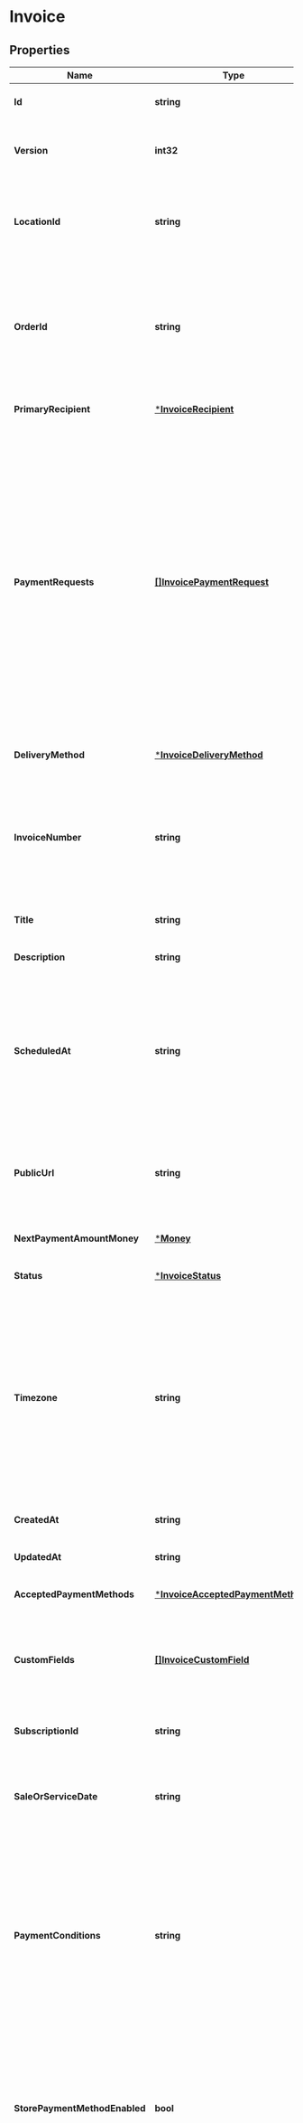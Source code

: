 # Invoice

## Properties
Name | Type | Description | Notes
------------ | ------------- | ------------- | -------------
**Id** | **string** | The Square-assigned ID of the invoice. | [optional] [default to null]
**Version** | **int32** | The Square-assigned version number, which is incremented each time an update is committed to the invoice. | [optional] [default to null]
**LocationId** | **string** | The ID of the location that this invoice is associated with.   If specified in a &#x60;CreateInvoice&#x60; request, the value must match the &#x60;location_id&#x60; of the associated order. | [optional] [default to null]
**OrderId** | **string** | The ID of the [order](entity:Order) for which the invoice is created.  This field is required when creating an invoice, and the order must be in the &#x60;OPEN&#x60; state.  To view the line items and other information for the associated order, call the  [RetrieveOrder](api-endpoint:Orders-RetrieveOrder) endpoint using the order ID. | [optional] [default to null]
**PrimaryRecipient** | [***InvoiceRecipient**](InvoiceRecipient.md) |  | [optional] [default to null]
**PaymentRequests** | [**[]InvoicePaymentRequest**](InvoicePaymentRequest.md) | The payment schedule for the invoice, represented by one or more payment requests that define payment settings, such as amount due and due date. An invoice supports the following payment request combinations: - One balance - One deposit with one balance - 2–12 installments  - One deposit with 2–12 installments  This field is required when creating an invoice. It must contain at least one payment request.  All payment requests for the invoice must equal the total order amount. For more information, see  [Configuring payment requests](https://developer.squareup.com/docs/invoices-api/create-publish-invoices#payment-requests).  Adding &#x60;INSTALLMENT&#x60; payment requests to an invoice requires an  [Invoices Plus subscription](https://developer.squareup.com/docs/invoices-api/overview#invoices-plus-subscription). | [optional] [default to null]
**DeliveryMethod** | [***InvoiceDeliveryMethod**](InvoiceDeliveryMethod.md) |  | [optional] [default to null]
**InvoiceNumber** | **string** | A user-friendly invoice number that is displayed on the invoice. The value is unique within a location. If not provided when creating an invoice, Square assigns a value. It increments from 1 and is padded with zeros making it 7 characters long (for example, 0000001 and 0000002). | [optional] [default to null]
**Title** | **string** | The title of the invoice, which is displayed on the invoice. | [optional] [default to null]
**Description** | **string** | The description of the invoice, which is displayed on the invoice. | [optional] [default to null]
**ScheduledAt** | **string** | The timestamp when the invoice is scheduled for processing, in RFC 3339 format. After the invoice is published, Square processes the invoice on the specified date, according to the delivery method and payment request settings.  If the field is not set, Square processes the invoice immediately after it is published. | [optional] [default to null]
**PublicUrl** | **string** | The URL of the Square-hosted invoice page. After you publish the invoice using the &#x60;PublishInvoice&#x60; endpoint, Square hosts the invoice page and returns the page URL in the response. | [optional] [default to null]
**NextPaymentAmountMoney** | [***Money**](Money.md) |  | [optional] [default to null]
**Status** | [***InvoiceStatus**](InvoiceStatus.md) |  | [optional] [default to null]
**Timezone** | **string** | The time zone used to interpret calendar dates on the invoice, such as &#x60;due_date&#x60;. When an invoice is created, this field is set to the &#x60;timezone&#x60; specified for the seller location. The value cannot be changed.  For example, a payment &#x60;due_date&#x60; of 2021-03-09 with a &#x60;timezone&#x60; of America/Los\\_Angeles becomes overdue at midnight on March 9 in America/Los\\_Angeles (which equals a UTC timestamp of 2021-03-10T08:00:00Z). | [optional] [default to null]
**CreatedAt** | **string** | The timestamp when the invoice was created, in RFC 3339 format. | [optional] [default to null]
**UpdatedAt** | **string** | The timestamp when the invoice was last updated, in RFC 3339 format. | [optional] [default to null]
**AcceptedPaymentMethods** | [***InvoiceAcceptedPaymentMethods**](InvoiceAcceptedPaymentMethods.md) |  | [optional] [default to null]
**CustomFields** | [**[]InvoiceCustomField**](InvoiceCustomField.md) | Additional seller-defined fields that are displayed on the invoice. For more information, see [Custom fields](https://developer.squareup.com/docs/invoices-api/overview#custom-fields).  Adding custom fields to an invoice requires an  [Invoices Plus subscription](https://developer.squareup.com/docs/invoices-api/overview#invoices-plus-subscription).  Max: 2 custom fields | [optional] [default to null]
**SubscriptionId** | **string** | The ID of the [subscription](entity:Subscription) associated with the invoice. This field is present only on subscription billing invoices. | [optional] [default to null]
**SaleOrServiceDate** | **string** | The date of the sale or the date that the service is rendered, in &#x60;YYYY-MM-DD&#x60; format. This field can be used to specify a past or future date which is displayed on the invoice. | [optional] [default to null]
**PaymentConditions** | **string** | **France only.** The payment terms and conditions that are displayed on the invoice. For more information,  see [Payment conditions](https://developer.squareup.com/docs/invoices-api/overview#payment-conditions).  For countries other than France, Square returns an &#x60;INVALID_REQUEST_ERROR&#x60; with a &#x60;BAD_REQUEST&#x60; code and  \&quot;Payment conditions are not supported for this location&#x27;s country\&quot; detail if this field is included in &#x60;CreateInvoice&#x60; or &#x60;UpdateInvoice&#x60; requests. | [optional] [default to null]
**StorePaymentMethodEnabled** | **bool** | Indicates whether to allow a customer to save a credit or debit card as a card on file or a bank transfer as a bank account on file. If &#x60;true&#x60;, Square displays a __Save my card on file__ or __Save my bank on file__ checkbox on the invoice payment page. Stored payment information can be used for future automatic payments. The default value is &#x60;false&#x60;. | [optional] [default to null]
**Attachments** | [**[]InvoiceAttachment**](InvoiceAttachment.md) | Metadata about the attachments on the invoice. Invoice attachments are managed using the [CreateInvoiceAttachment](api-endpoint:Invoices-CreateInvoiceAttachment) and [DeleteInvoiceAttachment](api-endpoint:Invoices-DeleteInvoiceAttachment) endpoints. | [optional] [default to null]

[[Back to Model list]](../README.md#documentation-for-models) [[Back to API list]](../README.md#documentation-for-api-endpoints) [[Back to README]](../README.md)

